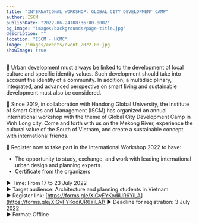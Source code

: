 ```yaml
---
title: "INTERNATIONAL WORKSHOP: GLOBAL CITY DEVELOPMENT CAMP"
author: ISCM
publishDate: "2022-06-24T08:36:00.000Z"
bg_image: "images/backgrounds/page-title.jpg"
description: "" 
location: "ISCM - HCMC"
image: /images/events/event-2022-08.jpg
showImage: true
---
```

🌟 Urban development must always be linked to the development of local culture and specific identity values. Such development should take into account the identity of a community. In addition, a multidisciplinary, integrated, and advanced perspective on smart living and sustainable development must also be considered.

🌟 Since 2019, in collaboration with Handong Global University, the Institute of Smart Cities and Management (ISCM) has organized an annual international workshop with the theme of Global City Development Camp in Vinh Long city. Come and forth with us on the Mekong River, experience the cultural value of the South of Vietnam, and create a sustainable concept with international friends.

🌟 Register now to take part in the International Workshop 2022 to have:

- The opportunity to study, exchange, and work with leading international urban design and planning experts.
- Certificate from the organizers

▶ Time: From 17 to 23 July 2022\
▶ Target audience: Architecture and planning students in Vietnam\
▶ Register link: [https://forms.gle/XiGyFYKodiUR6YiLA](https://forms.gle/XiGyFYKodiUR6YiLA)\
▶ Deadline for registration: 3 July 2022\
▶ Format: Offline